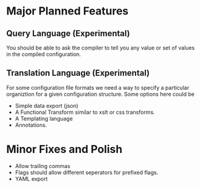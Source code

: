 # Major Planned Features

## Query Language (Experimental)

You should be able to ask the compiler to tell you any value or set of values in the
compiled configuration.

## Translation Language (Experimental)

For some configuration file formats we need a way to specify a particular
organiztion for a given configuration structure. Some options here could be

* Simple data export (json) 
* A Functional Transform similar to xslt or css transforms.
* A Templating language
* Annotations.

# Minor Fixes and Polish

* Allow trailing commas
* Flags should allow different seperators for prefixed flags.
* YAML export